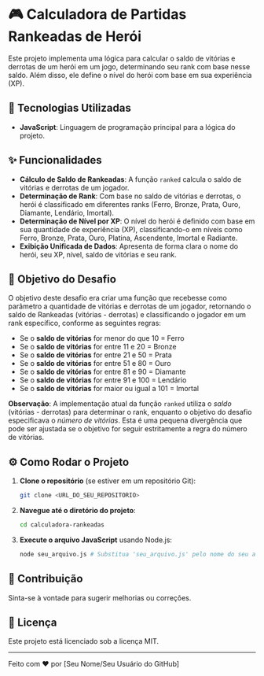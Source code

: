 # 🎮 Calculadora de Partidas Rankeadas de Herói

Este projeto implementa uma lógica para calcular o saldo de vitórias e derrotas de um herói em um jogo, determinando seu rank com base nesse saldo. Além disso, ele define o nível do herói com base em sua experiência (XP).

## 🚀 Tecnologias Utilizadas

*   **JavaScript**: Linguagem de programação principal para a lógica do projeto.

## ✨ Funcionalidades

*   **Cálculo de Saldo de Rankeadas**: A função `ranked` calcula o saldo de vitórias e derrotas de um jogador.
*   **Determinação de Rank**: Com base no saldo de vitórias e derrotas, o herói é classificado em diferentes ranks (Ferro, Bronze, Prata, Ouro, Diamante, Lendário, Imortal).
*   **Determinação de Nível por XP**: O nível do herói é definido com base em sua quantidade de experiência (XP), classificando-o em níveis como Ferro, Bronze, Prata, Ouro, Platina, Ascendente, Imortal e Radiante.
*   **Exibição Unificada de Dados**: Apresenta de forma clara o nome do herói, seu XP, nível, saldo de vitórias e seu rank.

## 🎯 Objetivo do Desafio

O objetivo deste desafio era criar uma função que recebesse como parâmetro a quantidade de vitórias e derrotas de um jogador, retornando o saldo de Rankeadas (vitórias - derrotas) e classificando o jogador em um rank específico, conforme as seguintes regras:

*   Se o **saldo de vitórias** for menor do que 10 = Ferro
*   Se o **saldo de vitórias** for entre 11 e 20 = Bronze
*   Se o **saldo de vitórias** for entre 21 e 50 = Prata
*   Se o **saldo de vitórias** for entre 51 e 80 = Ouro
*   Se o **saldo de vitórias** for entre 81 e 90 = Diamante
*   Se o **saldo de vitórias** for entre 91 e 100 = Lendário
*   Se o **saldo de vitórias** for maior ou igual a 101 = Imortal

**Observação**: A implementação atual da função `ranked` utiliza o *saldo* (vitórias - derrotas) para determinar o rank, enquanto o objetivo do desafio especificava o *número de vitórias*. Esta é uma pequena divergência que pode ser ajustada se o objetivo for seguir estritamente a regra do número de vitórias.

## ⚙️ Como Rodar o Projeto

1.  **Clone o repositório** (se estiver em um repositório Git):
    ```bash
    git clone <URL_DO_SEU_REPOSITORIO>
    ```
2.  **Navegue até o diretório do projeto**:
    ```bash
    cd calculadora-rankeadas
    ```
3.  **Execute o arquivo JavaScript** usando Node.js:
    ```bash
    node seu_arquivo.js # Substitua 'seu_arquivo.js' pelo nome do seu arquivo JavaScript
    ```

## 🤝 Contribuição

Sinta-se à vontade para sugerir melhorias ou correções.

## 📄 Licença

Este projeto está licenciado sob a licença MIT.

---

Feito com ❤️ por [Seu Nome/Seu Usuário do GitHub]
